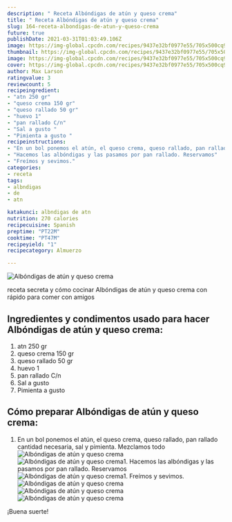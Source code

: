 ```yaml
---
description: " Receta Albóndigas de atún y queso crema"
title: " Receta Albóndigas de atún y queso crema"
slug: 164-receta-albondigas-de-atun-y-queso-crema
future: true
publishDate: 2021-03-31T01:03:49.106Z
image: https://img-global.cpcdn.com/recipes/9437e32bf0977e55/705x500cq90/albondigas-de-atun-y-queso-crema-foto-principal.jpg
thumbnail: https://img-global.cpcdn.com/recipes/9437e32bf0977e55/705x500cq90/albondigas-de-atun-y-queso-crema-foto-principal.jpg
image: https://img-global.cpcdn.com/recipes/9437e32bf0977e55/705x500cq90/albondigas-de-atun-y-queso-crema-foto-principal.jpg
cover: https://img-global.cpcdn.com/recipes/9437e32bf0977e55/705x500cq90/albondigas-de-atun-y-queso-crema-foto-principal.jpg
author: Max Larson
ratingvalue: 3
reviewcount: 5
recipeingredient:
- "atn 250 gr"
- "queso crema 150 gr"
- "queso rallado 50 gr"
- "huevo 1"
- "pan rallado C/n"
- "Sal a gusto "
- "Pimienta a gusto "
recipeinstructions:
- "En un bol ponemos el atún, el queso crema, queso rallado, pan rallado cantidad necesaria, sal y pimienta. Mezclamos todo"
- "Hacemos las albóndigas y las pasamos por pan rallado. Reservamos"
- "Freímos y sevimos."
categories:
- receta
tags:
- albndigas
- de
- atn

katakunci: albndigas de atn 
nutrition: 270 calories
recipecuisine: Spanish
preptime: "PT22M"
cooktime: "PT47M"
recipeyield: "1"
recipecategory: Almuerzo

---
```



![Albóndigas de atún y queso crema](https://img-global.cpcdn.com/recipes/9437e32bf0977e55/705x500cq90/albondigas-de-atun-y-queso-crema-foto-principal.jpg)

receta secreta y cómo cocinar Albóndigas de atún y queso crema con rápido para comer con amigos

<!--inarticleads1-->

## Ingredientes y condimentos usado para hacer Albóndigas de atún y queso crema:

1. atn 250 gr
1. queso crema 150 gr
1. queso rallado 50 gr
1. huevo 1
1. pan rallado C/n
1. Sal a gusto 
1. Pimienta a gusto 



<!--inarticleads2-->

## Cómo preparar Albóndigas de atún y queso crema:

1. En un bol ponemos el atún, el queso crema, queso rallado, pan rallado cantidad necesaria, sal y pimienta. Mezclamos todo
<img src="https://img-global.cpcdn.com/steps/b4455e277a68972d/160x128cq70/foto-del-paso-1-de-la-receta-albondigas-de-atun-y-queso-crema.jpg" alt="Albóndigas de atún y queso crema"><img src="https://img-global.cpcdn.com/steps/fe52fdc197594e49/160x128cq70/foto-del-paso-1-de-la-receta-albondigas-de-atun-y-queso-crema.jpg" alt="Albóndigas de atún y queso crema">1. Hacemos las albóndigas y las pasamos por pan rallado. Reservamos
<img src="https://img-global.cpcdn.com/steps/bf2613e8bf07db20/160x128cq70/foto-del-paso-2-de-la-receta-albondigas-de-atun-y-queso-crema.jpg" alt="Albóndigas de atún y queso crema">1. Freímos y sevimos.
<img src="https://img-global.cpcdn.com/steps/bceb65fa1245d43f/160x128cq70/foto-del-paso-3-de-la-receta-albondigas-de-atun-y-queso-crema.jpg" alt="Albóndigas de atún y queso crema"><img src="https://img-global.cpcdn.com/steps/8bd38cf7634eed7a/160x128cq70/foto-del-paso-3-de-la-receta-albondigas-de-atun-y-queso-crema.jpg" alt="Albóndigas de atún y queso crema"><img src="https://img-global.cpcdn.com/steps/7692e60f98109f6f/160x128cq70/foto-del-paso-3-de-la-receta-albondigas-de-atun-y-queso-crema.jpg" alt="Albóndigas de atún y queso crema">


¡Buena suerte!

